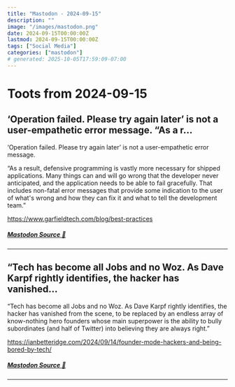 ```yaml
---
title: "Mastodon - 2024-09-15"
description: ""
image: "/images/mastodon.png"
date: 2024-09-15T00:00:00Z
lastmod: 2024-09-15T00:00:00Z
tags: ["Social Media"]
categories: ["mastodon"]
# generated: 2025-10-05T17:59:09-07:00
---
```


# Toots from 2024-09-15

## ‘Operation failed. Please try again later’ is not a user-empathetic error message.  “As a r...

‘Operation failed. Please try again later’ is not a user-empathetic error message.

“As a result, defensive programming is vastly more necessary for shipped applications. Many things can and will go wrong that the developer never anticipated, and the application needs to be able to fail gracefully. That includes non-fatal error messages that provide some indication to the user of what's wrong and how they can fix it and what to tell the development team.”

<https://www.garfieldtech.com/blog/best-practices>

##### [Mastodon Source 🐘](https://hachyderm.io/@mweagle/113143522326209294)

---

## “Tech has become all Jobs and no Woz. As Dave Karpf rightly identifies, the hacker has vanished...

“Tech has become all Jobs and no Woz. As Dave Karpf rightly identifies, the hacker has vanished from the scene, to be replaced by an endless array of know-nothing hero founders whose main superpower is the ability to bully subordinates (and half of Twitter) into believing they are always right.”

<https://ianbetteridge.com/2024/09/14/founder-mode-hackers-and-being-bored-by-tech/>

##### [Mastodon Source 🐘](https://hachyderm.io/@mweagle/113143490740352807)

---

